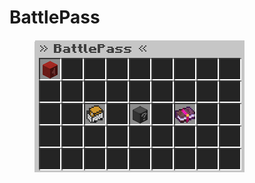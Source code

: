 # BattlePass



<figure><img src=".gitbook/assets/image_2024-07-27_231319745.png" alt=""><figcaption></figcaption></figure>
